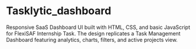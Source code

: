 # Tasklytic_dashboard
Responsive SaaS Dashboard UI built with HTML, CSS, and basic JavaScript for FlexiSAF Internship Task. The design replicates a Task Management Dashboard featuring analytics, charts, filters, and active projects view.
